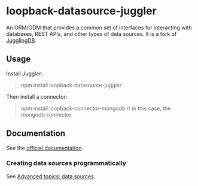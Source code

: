 # loopback-datasource-juggler

An ORM/ODM that provides a common set of interfaces for interacting with databases, REST APIs, and other types of data sources. It is a fork of [JugglingDB](https://github.com/1602/jugglingdb).

## Usage

Install Juggler:

> npm install loopback-datasource-juggler

Then install a connector:

> npm install loopback-connector-mongodb // in this case, the mongodb connector

## Documentation

See the [official documentation](http://docs.strongloop.com).

### Creating data sources programmatically

See [Advanced topics: data sources](http://docs.strongloop.com/display/LB/Advanced+topics%3A+data+sources). 

